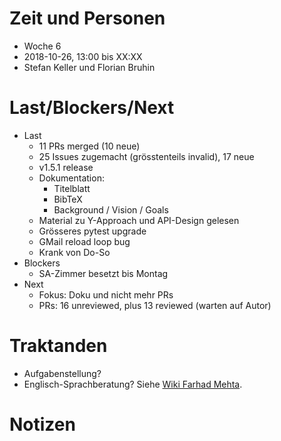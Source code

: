 # Zeit und Personen

- Woche 6
- 2018-10-26, 13:00 bis XX:XX
- Stefan Keller und Florian Bruhin

# Last/Blockers/Next

- Last
  - 11 PRs merged (10 neue)
  - 25 Issues zugemacht (grösstenteils invalid), 17 neue
  - v1.5.1 release
  - Dokumentation:
    - Titelblatt
    - BibTeX
    - Background / Vision / Goals
  - Material zu Y-Approach und API-Design gelesen
  - Grösseres pytest upgrade
  - GMail reload loop bug
  - Krank von Do-So
- Blockers
  - SA-Zimmer besetzt bis Montag
- Next
  - Fokus: Doku und nicht mehr PRs
  - PRs: 16 unreviewed, plus 13 reviewed (warten auf Autor)

# Traktanden

- Aufgabenstellung?
- Englisch-Sprachberatung? Siehe [Wiki Farhad Mehta](https://wiki.hsr.ch/FarhadMehta/wiki.cgi?ProjectInformation#16).

# Notizen
